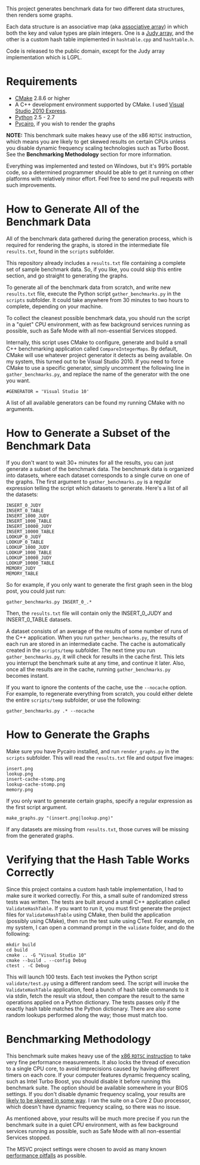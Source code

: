 This project generates benchmark data for two different data structures, then renders some graphs.

Each data structure is an associative map (aka [associative array](http://en.wikipedia.org/wiki/Associative_array)) in which both the key and value types are plain integers. One is a [Judy array](http://judy.sourceforge.net/), and the other is a custom hash table implemented in `hashtable.cpp` and `hashtable.h`.

Code is released to the public domain, except for the Judy array implementation which is LGPL.

# Requirements

* [CMake](http://www.cmake.org/) 2.8.6 or higher
* A C++ development environment supported by CMake. I used [Visual Studio 2010 Express](http://www.microsoft.com/visualstudio/eng/products/visual-studio-2010-express).
* [Python](http://www.python.org/) 2.5 - 2.7
* [Pycairo](http://cairographics.org/pycairo/), if you wish to render the graphs

**NOTE:** This benchmark suite makes heavy use of the x86 `RDTSC` instruction, which means you are likely to get skewed results on certain CPUs unless you disable dynamic frequency scaling technologies such as Turbo Boost. See the **Benchmarking Methodology** section for more information.

Everything was implemented and tested on Windows, but it's 99% portable code, so a determined programmer should be able to get it running on other platforms with relatively minor effort. Feel free to send me pull requests with such improvements.

# How to Generate All of the Benchmark Data

All of the benchmark data gathered during the generation process, which is required for rendering the graphs, is stored in the intermediate file `results.txt`, found in the `scripts` subfolder.

This repository already includes a `results.txt` file containing a complete set of sample benchmark data. So, if you like, you could skip this entire section, and go straight to generating the graphs.

To generate all of the benchmark data from scratch, and write new `results.txt` file, execute the Python script `gather_benchmarks.py` in the `scripts` subfolder. It could take anywhere from 30 minutes to two hours to complete, depending on your machine.

To collect the cleanest possible benchmark data, you should run the script in a "quiet" CPU environment, with as few background services running as possible, such as Safe Mode with all non-essential Services stopped.

Internally, this script uses CMake to configure, generate and build a small C++ benchmarking application called `CompareIntegerMaps`. By default, CMake will use whatever project generator it detects as being available. On my system, this turned out to be Visual Studio 2010. If you need to force CMake to use a specific generator, simply uncomment the following line in `gather_benchmarks.py`, and replace the name of the generator with the one you want.

    #GENERATOR = 'Visual Studio 10'

A list of all available generators can be found my running CMake with no arguments.

# How to Generate a Subset of the Benchmark Data

If you don't want to wait 30+ minutes for all the results, you can just generate a subset of the benchmark data. The benchmark data is organized into datasets, where each dataset corresponds to a single curve on one of the graphs. The first argument to `gather_benchmarks.py` is a regular expression telling the script which datasets to generate. Here's a list of all the datasets:

    INSERT_0_JUDY
    INSERT_0_TABLE
    INSERT_1000_JUDY
    INSERT_1000_TABLE
    INSERT_10000_JUDY
    INSERT_10000_TABLE
    LOOKUP_0_JUDY
    LOOKUP_0_TABLE
    LOOKUP_1000_JUDY
    LOOKUP_1000_TABLE
    LOOKUP_10000_JUDY
    LOOKUP_10000_TABLE
    MEMORY_JUDY
    MEMORY_TABLE

So for example, if you only want to generate the first graph seen in the blog post, you could just run:

    gather_benchmarks.py INSERT_0_.*

Then, the `results.txt` file will contain only the INSERT\_0\_JUDY and INSERT\_0\_TABLE datasets.

A dataset consists of an average of the results of some number of runs of the C++ application. When you run `gather_benchmarks.py`, the results of each run are stored in an intermediate cache. The cache is automatically created in the `scripts/temp` subfolder. The next time you run `gather_benchmarks.py`, it will check for results in the cache first. This lets you interrupt the benchmark suite at any time, and continue it later. Also, once all the results are in the cache, running `gather_benchmarks.py` becomes instant.

If you want to ignore the contents of the cache, use the `--nocache` option. For example, to regenerate everything from scratch, you could either delete the entire `scripts/temp` subfolder, or use the following:

    gather_benchmarks.py .* --nocache

# How to Generate the Graphs

Make sure you have Pycairo installed, and run `render_graphs.py` in the `scripts` subfolder. This will read the `results.txt` file and output five images:

    insert.png
    lookup.png
    insert-cache-stomp.png
    lookup-cache-stomp.png
    memory.png

If you only want to generate certain graphs, specify a regular expression as the first script argument.

    make_graphs.py "(insert.png|lookup.png)"

If any datasets are missing from `results.txt`, those curves will be missing from the generated graphs.

# Verifying that the Hash Table Works Correctly

Since this project contains a custom hash table implementation, I had to make sure it worked correctly. For this, a small suite of randomized stress tests was written. The tests are built around a small C++ application called `ValidateHashTable`. If you want to run it, you must first generate the project files for `ValidateHashTable` using CMake, then build the application (possibly using CMake), then run the test suite using CTest. For example, on my system, I can open a command prompt in the `validate` folder, and do the following:

    mkdir build
    cd build
    cmake .. -G "Visual Studio 10"
    cmake --build . --config Debug
    ctest . -C Debug

This will launch 100 tests. Each test invokes the Python script `validate/test.py` using a different random seed. The script will invoke the `ValidateHashTable` application, feed a bunch of hash table commands to it via stdin, fetch the result via stdout, then compare the result to the same operations applied on a Python dictionary. The tests passes only if the exactly hash table matches the Python dictionary. There are also some random lookups performed along the way; those must match too.

# Benchmarking Methodology

This benchmark suite makes heavy use of the [x86 `RDTSC` instruction](http://en.wikipedia.org/wiki/Time_Stamp_Counter) to take very fine performance measurements. It also locks the thread of execution to a single CPU core, to avoid imprecisions caused by having different timers on each core. If your computer features dynamic frequency scaling, such as Intel Turbo Boost, you should disable it before running this benchmark suite. The option should be available somewhere in your BIOS settings. If you don't disable dynamic frequency scaling, your results are [likely to be skewed in some way](http://randomascii.wordpress.com/2011/07/29/rdtsc-in-the-age-of-sandybridge/). I ran the suite on a Core 2 Duo processor, which doesn't have dynamic frequency scaling, so there was no issue.

As mentioned above, your results will be much more precise if you run the benchmark suite in a quiet CPU environment, with as few background services running as possible, such as Safe Mode with all non-essential Services stopped.

The MSVC project settings were chosen to avoid as many known [performance pitfalls](http://preshing.com/20110711/visual-c-performance-pitfalls) as possible.

